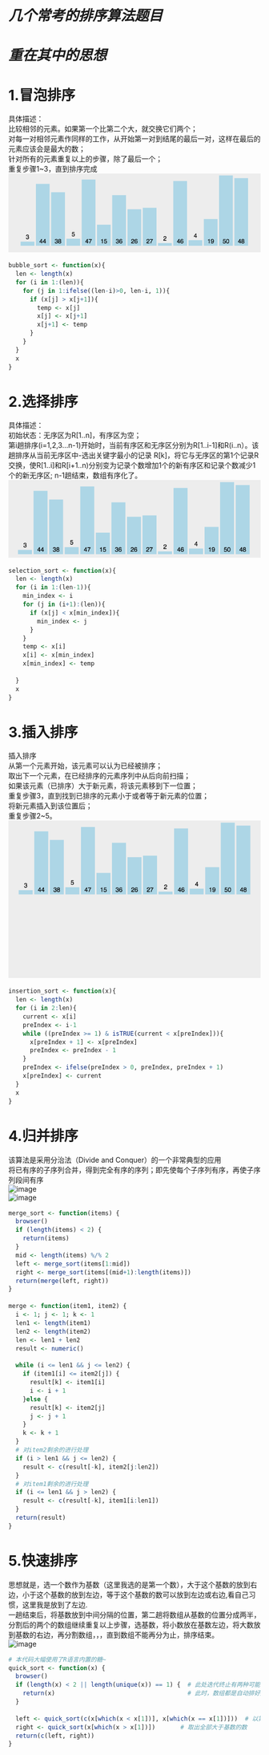 # ***几个常考的排序算法题目***  
# ***重在其中的思想***  
# 1.冒泡排序  
 具体描述：  
 比较相邻的元素。如果第一个比第二个大，就交换它们两个；  
 对每一对相邻元素作同样的工作，从开始第一对到结尾的最后一对，这样在最后的元素应该会是最大的数；  
 针对所有的元素重复以上的步骤，除了最后一个；  
 重复步骤1~3，直到排序完成
![image](https://github.com/avalanched-people/Data-analysis-written-examination/blob/master/bubble.gif)  
```r
bubble_sort <- function(x){
  len <- length(x)
  for (i in 1:(len)){
    for (j in 1:ifelse((len-i)>0, len-i, 1)){
      if (x[j] > x[j+1]){
        temp <- x[j]
        x[j] <- x[j+1]
        x[j+1] <- temp
      }
    }
  }
  x
}
```
# 2.选择排序  
 具体描述：  
初始状态：无序区为R[1..n]，有序区为空；  
第i趟排序(i=1,2,3…n-1)开始时，当前有序区和无序区分别为R[1..i-1]和R(i..n）。该趟排序从当前无序区中-选出关键字最小的记录 R[k]，将它与无序区的第1个记录R交换，使R[1..i]和R[i+1..n)分别变为记录个数增加1个的新有序区和记录个数减少1个的新无序区;
n-1趟结束，数组有序化了。  
![image](https://github.com/avalanched-people/Data-analysis-written-examination/blob/master/selection.gif)  
```r
selection_sort <- function(x){
  len <- length(x)
  for (i in 1:(len-1)){
    min_index <- i
    for (j in (i+1):(len)){
      if (x[j] < x[min_index]){
        min_index <- j
      }
    }
    temp <- x[i]
    x[i] <- x[min_index]
    x[min_index] <- temp
    
  }
  x
}
```
# 3.插入排序  
插入排序  
从第一个元素开始，该元素可以认为已经被排序；  
取出下一个元素，在已经排序的元素序列中从后向前扫描；  
如果该元素（已排序）大于新元素，将该元素移到下一位置；  
重复步骤3，直到找到已排序的元素小于或者等于新元素的位置；  
将新元素插入到该位置后；  
重复步骤2~5。  
![image](https://github.com/avalanched-people/Data-analysis-written-examination/blob/master/insertion.gif)  
```r
insertion_sort <- function(x){
  len <- length(x)
  for (i in 2:len){
    current <- x[i]
    preIndex <- i-1
    while ((preIndex >= 1) & isTRUE(current < x[preIndex])){
      x[preIndex + 1] <- x[preIndex]
      preIndex <- preIndex - 1
    }
    preIndex <- ifelse(preIndex > 0, preIndex, preIndex + 1)
    x[preIndex] <- current
  }
  x
}
```

# 4.归并排序  
该算法是采用分治法（Divide and Conquer）的一个非常典型的应用  
将已有序的子序列合并，得到完全有序的序列；即先使每个子序列有序，再使子序列段间有序  
![image](https://github.com/avalanched-people/sort-algorithm-for-R/blob/master/merge_sort.gif)  
![image](https://github.com/avalanched-people/sort-algorithm-for-R/blob/master/归并排序演示.png)  
```r
merge_sort <- function(items) {
  browser()
  if (length(items) < 2) {
    return(items)
  }
  mid <- length(items) %/% 2
  left <- merge_sort(items[1:mid])
  right <- merge_sort(items[(mid+1):length(items)])
  return(merge(left, right))
}

merge <- function(item1, item2) {
  i <- 1; j <- 1; k <- 1
  len1 <- length(item1)
  len2 <- length(item2)
  len <- len1 + len2
  result <- numeric()
  
  while (i <= len1 && j <= len2) {
    if (item1[i] <= item2[j]) {
      result[k] <- item1[i]
      i <- i + 1
    }else {
      result[k] <- item2[j]
      j <- j + 1
    }
    k <- k + 1
  }
  # 对item2剩余的进行处理
  if (i > len1 && j <= len2) {
    result <- c(result[-k], item2[j:len2])
  }
  # 对item1剩余的进行处理
  if (i <= len1 && j > len2) {
    result <- c(result[-k], item1[i:len1])
  }
  return(result)
}
```

# 5.快速排序  
思想就是，选一个数作为基数（这里我选的是第一个数），大于这个基数的放到右边，小于这个基数的放到左边，等于这个基数的数可以放到左边或右边,看自己习惯，这里我是放到了左边.  
一趟结束后，将基数放到中间分隔的位置，第二趟将数组从基数的位置分成两半，分割后的两个的数组继续重复以上步骤，选基数，将小数放在基数左边，将大数放到基数的右边，再分割数组，，，直到数组不能再分为止，排序结束。  
![image](https://github.com/avalanched-people/sort-algorithm-for-R/blob/master/quick_sort.jpg)  
```r
# 本代码大幅使用了R语言内置的糖~
quick_sort <- function(x) {
  browser()
  if (length(x) < 2 || length(unique(x)) == 1) {  # 此处迭代终止有两种可能：一是分割到一个数了；二是分割到的数组只有一种数字。
    return(x)                                     # 此时，数组都是自动排好序了的！
  }

  left <- quick_sort(c(x[which(x < x[1])], x[which(x == x[1])]))  # 以第一个数为基数，取出全部小于等于基数的数，注意：必须将所有基数放在最右边
  right <- quick_sort(x[which(x > x[1])])       # 取出全部大于基数的数
  return(c(left, right))
}
```
